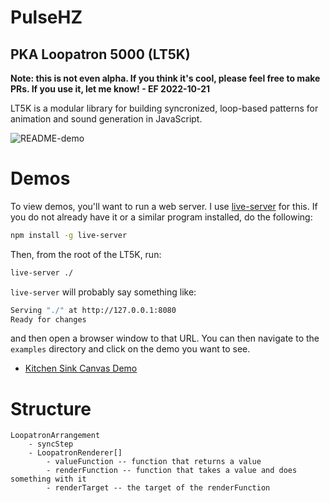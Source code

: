 # PulseHZ

## PKA Loopatron 5000 (LT5K)

**Note: this is not even alpha. If you think it's cool, please feel free to make PRs. If you use it, let me know! - EF 2022-10-21**

LT5K is a modular library for building syncronized, loop-based patterns for animation and sound generation in JavaScript.

![README-demo](./README-demo.gif)

# Demos

To view demos, you'll want to run a web server. I use [live-server](https://www.npmjs.com/package/live-server) for this.  If you do not already have it or a similar program installed, do the following:

```bash
npm install -g live-server
```

Then, from the root of the LT5K, run:

```bash
live-server ./
```

`live-server` will probably say something like:

```bash
Serving "./" at http://127.0.0.1:8080
Ready for changes
```

and then open a browser window to that URL.  You can then navigate to the `examples` directory and click on the demo you want to see.

- [Kitchen Sink Canvas Demo](http://127.0.0.1:8080/examples/demo-kitchensink.html)

# Structure

```
LoopatronArrangement
    - syncStep
    - LoopatronRenderer[]
        - valueFunction -- function that returns a value
        - renderFunction -- function that takes a value and does something with it
        - renderTarget -- the target of the renderFunction
```
